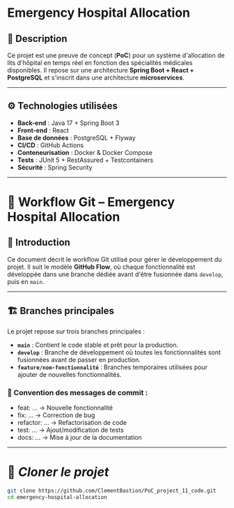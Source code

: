 # Emergency Hospital Allocation

## 📖 Description
Ce projet est une preuve de concept (**PoC**) pour un système d'allocation de lits d'hôpital en temps réel en fonction des spécialités médicales disponibles. Il repose sur une architecture **Spring Boot + React + PostgreSQL** et s'inscrit dans une architecture **microservices**.

---

## ⚙️ Technologies utilisées
- **Back-end** : Java 17 + Spring Boot 3
- **Front-end** : React
- **Base de données** : PostgreSQL + Flyway
- **CI/CD** : GitHub Actions 
- **Conteneurisation** : Docker & Docker Compose
- **Tests** : JUnit 5 + RestAssured + Testcontainers
- **Sécurité** : Spring Security

---
# 🚀 Workflow Git – Emergency Hospital Allocation

## 📖 Introduction
Ce document décrit le workflow Git utilisé pour gérer le développement du projet. Il suit le modèle **GitHub Flow**, où chaque fonctionnalité est développée dans une branche dédiée avant d'être fusionnée dans `develop`, puis en `main`.

---

## 🏗 **Branches principales**
Le projet repose sur trois branches principales :
- **`main`** : Contient le code stable et prêt pour la production.
- **`develop`** : Branche de développement où toutes les fonctionnalités sont fusionnées avant de passer en production.
- **`feature/nom-fonctionnalité`** : Branches temporaires utilisées pour ajouter de nouvelles fonctionnalités.
  
### 📌 Convention des messages de commit :
- feat: … → Nouvelle fonctionnalité
- fix: … → Correction de bug
- refactor: … → Refactorisation de code
- test: … → Ajout/modification de tests
- docs: … → Mise à jour de la documentation

---


# 📌 ***Cloner le projet***

```sh
git clone https://github.com/ClementBastion/PoC_project_11_code.git
cd emergency-hospital-allocation

